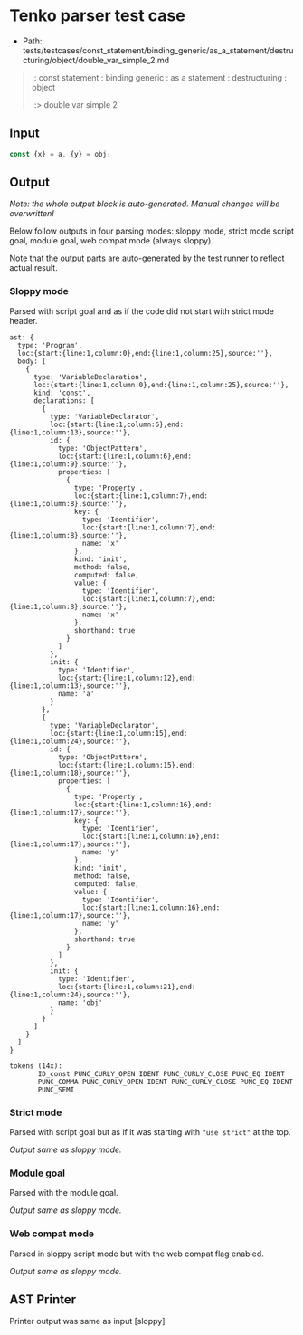 # Tenko parser test case

- Path: tests/testcases/const_statement/binding_generic/as_a_statement/destructuring/object/double_var_simple_2.md

> :: const statement : binding generic : as a statement : destructuring : object
>
> ::> double var simple 2

## Input

`````js
const {x} = a, {y} = obj;
`````

## Output

_Note: the whole output block is auto-generated. Manual changes will be overwritten!_

Below follow outputs in four parsing modes: sloppy mode, strict mode script goal, module goal, web compat mode (always sloppy).

Note that the output parts are auto-generated by the test runner to reflect actual result.

### Sloppy mode

Parsed with script goal and as if the code did not start with strict mode header.

`````
ast: {
  type: 'Program',
  loc:{start:{line:1,column:0},end:{line:1,column:25},source:''},
  body: [
    {
      type: 'VariableDeclaration',
      loc:{start:{line:1,column:0},end:{line:1,column:25},source:''},
      kind: 'const',
      declarations: [
        {
          type: 'VariableDeclarator',
          loc:{start:{line:1,column:6},end:{line:1,column:13},source:''},
          id: {
            type: 'ObjectPattern',
            loc:{start:{line:1,column:6},end:{line:1,column:9},source:''},
            properties: [
              {
                type: 'Property',
                loc:{start:{line:1,column:7},end:{line:1,column:8},source:''},
                key: {
                  type: 'Identifier',
                  loc:{start:{line:1,column:7},end:{line:1,column:8},source:''},
                  name: 'x'
                },
                kind: 'init',
                method: false,
                computed: false,
                value: {
                  type: 'Identifier',
                  loc:{start:{line:1,column:7},end:{line:1,column:8},source:''},
                  name: 'x'
                },
                shorthand: true
              }
            ]
          },
          init: {
            type: 'Identifier',
            loc:{start:{line:1,column:12},end:{line:1,column:13},source:''},
            name: 'a'
          }
        },
        {
          type: 'VariableDeclarator',
          loc:{start:{line:1,column:15},end:{line:1,column:24},source:''},
          id: {
            type: 'ObjectPattern',
            loc:{start:{line:1,column:15},end:{line:1,column:18},source:''},
            properties: [
              {
                type: 'Property',
                loc:{start:{line:1,column:16},end:{line:1,column:17},source:''},
                key: {
                  type: 'Identifier',
                  loc:{start:{line:1,column:16},end:{line:1,column:17},source:''},
                  name: 'y'
                },
                kind: 'init',
                method: false,
                computed: false,
                value: {
                  type: 'Identifier',
                  loc:{start:{line:1,column:16},end:{line:1,column:17},source:''},
                  name: 'y'
                },
                shorthand: true
              }
            ]
          },
          init: {
            type: 'Identifier',
            loc:{start:{line:1,column:21},end:{line:1,column:24},source:''},
            name: 'obj'
          }
        }
      ]
    }
  ]
}

tokens (14x):
       ID_const PUNC_CURLY_OPEN IDENT PUNC_CURLY_CLOSE PUNC_EQ IDENT
       PUNC_COMMA PUNC_CURLY_OPEN IDENT PUNC_CURLY_CLOSE PUNC_EQ IDENT
       PUNC_SEMI
`````

### Strict mode

Parsed with script goal but as if it was starting with `"use strict"` at the top.

_Output same as sloppy mode._

### Module goal

Parsed with the module goal.

_Output same as sloppy mode._

### Web compat mode

Parsed in sloppy script mode but with the web compat flag enabled.

_Output same as sloppy mode._

## AST Printer

Printer output was same as input [sloppy]
